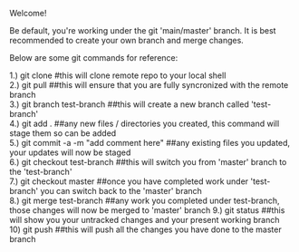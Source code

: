 Welcome!

Be default, you're working under the git 'main/master' branch. It is best recommended to create your own branch and merge changes.

Below are some git commands for reference:

1.) git clone <insert repo.git>   #this will clone remote repo to your local shell  
2.) git pull  ##this will ensure that you are fully syncronized with the remote branch   
3.) git branch test-branch  ##this will create a new branch called 'test-branch'  
4.) git add .  ##any new files / directories you created, this command will stage them so can be added  
5.) git commit -a -m "add comment here"  ##any existing files you updated, your updates will now be staged  
6.) git checkout test-branch  ##this will switch you from 'master' branch to the 'test-branch'  
7.) git checkout master  ##once you have completed work under 'test-branch' you can switch back to the 'master' branch  
8.) git merge test-branch  ##any work you completed under test-branch, those changes will now be merged to 'master' branch
9.) git status  ##this will show you your untracked changes and your present working branch  
10) git push  ##this will push all the changes you have done to the master branch 

